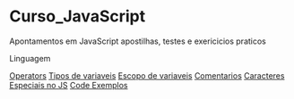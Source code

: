 # Curso_JavaScript

Apontamentos em JavaScript apostilhas, testes e exericicios praticos

Linguagem

[Operators](https://github.com/VagnerBellacosa/Curso_JavaScript/blob/main/Operartors.Md)
[Tipos de variaveis](https://github.com/VagnerBellacosa/Curso_JavaScript/blob/main/JavaScript_TiposVariaveis.md)
[Escopo de variaveis](https://github.com/VagnerBellacosa/Curso_JavaScript/blob/main/JavaScript_Escopo.md)
[Comentarios](https://github.com/VagnerBellacosa/Curso_JavaScript/blob/main/JavaScript_Comentarios.md)
[Caracteres Especiais no JS](https://github.com/VagnerBellacosa/Curso_JavaScript/blob/main/CaracteresEspeciaisNoJavaScript.Md)
[Code Exemplos](../js)
